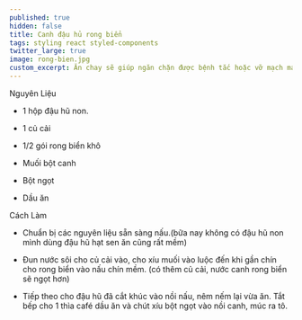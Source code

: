 ```yaml
---
published: true
hidden: false
title: Canh đậu hủ rong biển
tags: styling react styled-components
twitter_large: true
image: rong-bien.jpg
custom_excerpt: Ăn chay sẽ giúp ngăn chặn được bệnh tắc hoặc vỡ mạch máu ở người tăng huyết áp, hạn chế tai biến nhồi máu cơ tim.
---
```


Nguyên Liệu

+ 1 hộp đậu hũ non.

+ 1 củ cải

+ 1/2 gói rong biển khô

+ Muối bột canh

+ Bột ngọt

+ Dầu ăn

Cách Làm

+ Chuẩn bị các nguyên liệu sẵn sàng nấu.(bữa nay không có đậu hũ non mình dùng đậu hũ hạt sen ăn cũng rất mềm)

+ Đun nước sôi cho củ cải vào, cho xíu muối vào luộc đến khi gần chín cho rong biển vào nấu chín mềm. (có thêm củ cải, nước canh rong biển sẽ ngọt hơn)

+ Tiếp theo cho đậu hũ đã cắt khúc vào nồi nấu, nêm nếm lại vừa ăn. Tắt bếp cho 1 thìa café dầu ăn và chút xíu bột ngọt vào nồi canh, múc ra tô.